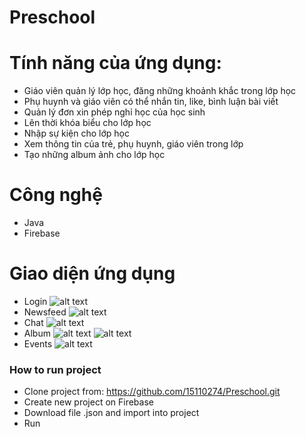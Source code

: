 # Preschool

# Tính năng của ứng dụng:

  - Giáo viên quản lý lớp học, đăng những khoảnh khắc trong lớp học
  - Phụ huynh và giáo viên có thể nhắn tin, like, bình luận bài viết
  - Quản lý đơn xin phép nghỉ học của học sinh
  - Lên thời khóa biểu cho lớp học
  - Nhập sự kiện cho lớp học
  - Xem thông tin của trẻ, phụ huynh, giáo viên trong lớp
  - Tạo những album ảnh cho lớp học 
 
# Công nghệ
- Java
- Firebase

# Giao diện ứng dụng
  - Login
  ![alt text](https://live.staticflickr.com/65535/48428399991_cce696a954.jpg)
- Newsfeed
![alt text](https://live.staticflickr.com/65535/48428399836_7a7e720dac.jpg)
- Chat
![alt text](https://live.staticflickr.com/65535/48428542092_72db633422.jpg)
- Album
![alt text](https://live.staticflickr.com/65535/48428399596_06352627c7.jpg) ![alt text](https://live.staticflickr.com/65535/48428541752_f783783dd9.jpg) 
 - Events
![alt text](https://live.staticflickr.com/65535/48428399156_c14d7ea219.jpg) 

### How to run project
- Clone project from: https://github.com/15110274/Preschool.git
- Create new project on Firebase 
- Download file .json and import into project
- Run


